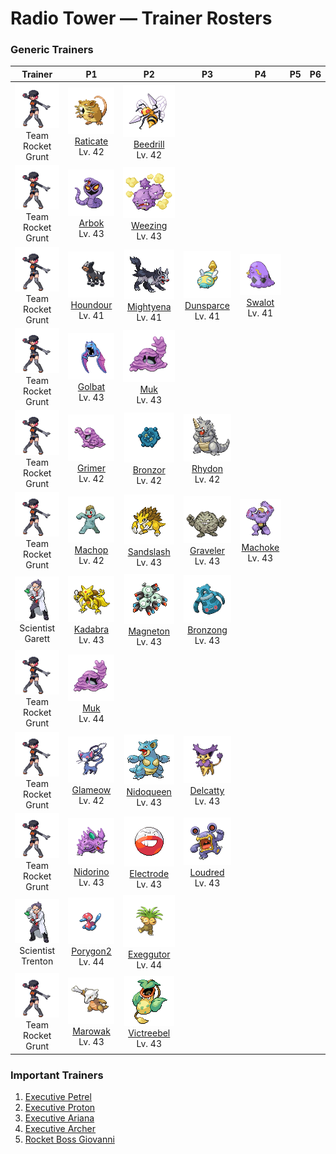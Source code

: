 # Radio Tower — Trainer Rosters

### Generic Trainers

| Trainer | P1 | P2 | P3 | P4 | P5 | P6 |
|:-------:|:--:|:--:|:--:|:--:|:--:|:--:|
| ![Team Rocket Grunt](../../assets/trainers/rocket_grunt.png "Team Rocket Grunt")<br>Team Rocket Grunt | ![Raticate](../../assets/sprites/raticate/front.gif "Raticate: Its whiskers help it to maintain balance. Its fangs never stop growing, so it gnaws to pare them down.")<br>[Raticate](../../pokemon/raticate.md/)<br>Lv. 42 | ![Beedrill](../../assets/sprites/beedrill/front.gif "Beedrill: It has three poison barbs. The barb on its tail secretes the most powerful poison.")<br>[Beedrill](../../pokemon/beedrill.md/)<br>Lv. 42 |
| ![Team Rocket Grunt](../../assets/trainers/rocket_grunt.png "Team Rocket Grunt")<br>Team Rocket Grunt | ![Arbok](../../assets/sprites/arbok/front.gif "Arbok: With a very vengeful nature, it won’t give up the chase, no matter how far, once it targets its prey.")<br>[Arbok](../../pokemon/arbok.md/)<br>Lv. 43 | ![Weezing](../../assets/sprites/weezing/front.gif "Weezing: Top-grade perfume is made using its internal poison gases by diluting them to the highest level.")<br>[Weezing](../../pokemon/weezing.md/)<br>Lv. 43 |
| ![Team Rocket Grunt](../../assets/trainers/rocket_grunt.png "Team Rocket Grunt")<br>Team Rocket Grunt | ![Houndour](../../assets/sprites/houndour/front.gif "Houndour: To corner prey, they check each other’s location using barks that only they can understand.")<br>[Houndour](../../pokemon/houndour.md/)<br>Lv. 41 | ![Mightyena](../../assets/sprites/mightyena/front.gif "Mightyena: It chases down prey in a pack of around ten. They defeat foes with perfectly coordinated teamwork.")<br>[Mightyena](../../pokemon/mightyena.md/)<br>Lv. 41 | ![Dunsparce](../../assets/sprites/dunsparce/front.gif "Dunsparce: If spotted, it escapes by burrowing with its tail. It can float just slightly using its wings.")<br>[Dunsparce](../../pokemon/dunsparce.md/)<br>Lv. 41 | ![Swalot](../../assets/sprites/swalot/front.gif "Swalot: It gulps anything that fits in its mouth. Its special enzymes can dissolve anything.")<br>[Swalot](../../pokemon/swalot.md/)<br>Lv. 41 |
| ![Team Rocket Grunt](../../assets/trainers/rocket_grunt.png "Team Rocket Grunt")<br>Team Rocket Grunt | ![Golbat](../../assets/sprites/golbat/front.gif "Golbat: It can drink more than 10 ounces of blood at once. If it has too much, it gets heavy and flies clumsily.")<br>[Golbat](../../pokemon/golbat.md/)<br>Lv. 43 | ![Muk](../../assets/sprites/muk/front.gif "Muk: Its body is made of a powerful poison. Touching it accidentally will cause a fever that requires bed rest.")<br>[Muk](../../pokemon/muk.md/)<br>Lv. 43 |
| ![Team Rocket Grunt](../../assets/trainers/rocket_grunt.png "Team Rocket Grunt")<br>Team Rocket Grunt | ![Grimer](../../assets/sprites/grimer/front.gif "Grimer: Wherever GRIMER has passed, so many germs are left behind that no plants will ever grow again.")<br>[Grimer](../../pokemon/grimer.md/)<br>Lv. 42 | ![Bronzor](../../assets/sprites/bronzor/front.gif "Bronzor: Ancient people believed that the pattern on BRONZOR’s back contained a mysterious power.")<br>[Bronzor](../../pokemon/bronzor.md/)<br>Lv. 42 | ![Rhydon](../../assets/sprites/rhydon/front.gif "Rhydon: Its brain developed when it began walking on hind legs. Its thick hide protects it even in magma.")<br>[Rhydon](../../pokemon/rhydon.md/)<br>Lv. 42 |
| ![Team Rocket Grunt](../../assets/trainers/rocket_grunt.png "Team Rocket Grunt")<br>Team Rocket Grunt | ![Machop](../../assets/sprites/machop/front.gif "Machop: It loves to work out and build its muscles. It is never satisfied, even if it trains hard all day long.")<br>[Machop](../../pokemon/machop.md/)<br>Lv. 42 | ![Sandslash](../../assets/sprites/sandslash/front.gif "Sandslash: If it digs at an incredible pace, it may snap off its spikes and claws. They grow back in a day.")<br>[Sandslash](../../pokemon/sandslash.md/)<br>Lv. 43 | ![Graveler](../../assets/sprites/graveler/front.gif "Graveler: A slow walker, it rolls to move. It pays no attention to any object that happens to be in its path.")<br>[Graveler](../../pokemon/graveler.md/)<br>Lv. 43 | ![Machoke](../../assets/sprites/machoke/front.gif "Machoke: The muscles covering its body teem with power. Even when still, it exudes an amazing sense of strength.")<br>[Machoke](../../pokemon/machoke.md/)<br>Lv. 43 |
| ![Scientist Garett](../../assets/trainers/scientist.png "Scientist Garett")<br>Scientist Garett | ![Kadabra](../../assets/sprites/kadabra/front.gif "Kadabra: If it uses its abilities, it emits special alpha waves that cause machines to malfunction.")<br>[Kadabra](../../pokemon/kadabra.md/)<br>Lv. 43 | ![Magneton](../../assets/sprites/magneton/front.gif "Magneton: The MAGNEMITE are united by a magnetism so powerful, it dries all moisture in its vicinity.")<br>[Magneton](../../pokemon/magneton.md/)<br>Lv. 43 | ![Bronzong](../../assets/sprites/bronzong/front.gif "Bronzong: Ancient people believed that petitioning BRONZONG for rain was the way to make crops grow.")<br>[Bronzong](../../pokemon/bronzong.md/)<br>Lv. 43 |
| ![Team Rocket Grunt](../../assets/trainers/rocket_grunt.png "Team Rocket Grunt")<br>Team Rocket Grunt | ![Muk](../../assets/sprites/muk/front.gif "Muk: Its body is made of a powerful poison. Touching it accidentally will cause a fever that requires bed rest.")<br>[Muk](../../pokemon/muk.md/)<br>Lv. 44 |
| ![Team Rocket Grunt](../../assets/trainers/rocket_grunt.png "Team Rocket Grunt")<br>Team Rocket Grunt | ![Glameow](../../assets/sprites/glameow/front.gif "Glameow: When it’s happy, GLAMEOW demonstrates beautiful movements of its tail, like a dancing ribbon.")<br>[Glameow](../../pokemon/glameow.md/)<br>Lv. 42 | ![Nidoqueen](../../assets/sprites/nidoqueen/front.gif "Nidoqueen: It uses its scaly, rugged body to seal the entrance of its nest and protect its young from predators.")<br>[Nidoqueen](../../pokemon/nidoqueen.md/)<br>Lv. 43 | ![Delcatty](../../assets/sprites/delcatty/front.gif "Delcatty: It dislikes dirty places. It often searches for a comfortable place in which to groom itself.")<br>[Delcatty](../../pokemon/delcatty.md/)<br>Lv. 43 |
| ![Team Rocket Grunt](../../assets/trainers/rocket_grunt.png "Team Rocket Grunt")<br>Team Rocket Grunt | ![Nidorino](../../assets/sprites/nidorino/front.gif "Nidorino: Quick to anger, it stabs enemies with its horn to inject a powerful poison when it becomes agitated.")<br>[Nidorino](../../pokemon/nidorino.md/)<br>Lv. 43 | ![Electrode](../../assets/sprites/electrode/front.gif "Electrode: It stores an overflowing amount of electric energy inside its body. Even a small shock makes it explode.")<br>[Electrode](../../pokemon/electrode.md/)<br>Lv. 43 | ![Loudred](../../assets/sprites/loudred/front.gif "Loudred: It shouts loudly by inhaling air, and then uses its well-developed stomach muscles to exhale.")<br>[Loudred](../../pokemon/loudred.md/)<br>Lv. 43 |
| ![Scientist Trenton](../../assets/trainers/scientist.png "Scientist Trenton")<br>Scientist Trenton | ![Porygon2](../../assets/sprites/porygon2/front.gif "Porygon2: Further research enhanced its  abilities. Sometimes, it may exhibit motions that were not programmed.")<br>[Porygon2](../../pokemon/porygon2.md/)<br>Lv. 44 | ![Exeggutor](../../assets/sprites/exeggutor/front.gif "Exeggutor: If a head drops off, it emits a telepathic call in search of others to form an EXEGGCUTE cluster.")<br>[Exeggutor](../../pokemon/exeggutor.md/)<br>Lv. 44 |
| ![Team Rocket Grunt](../../assets/trainers/rocket_grunt.png "Team Rocket Grunt")<br>Team Rocket Grunt | ![Marowak](../../assets/sprites/marowak/front.gif "Marowak: It collects bones from an unknown place. Some whisper that a MAROWAK graveyard exists somewhere in the world.")<br>[Marowak](../../pokemon/marowak.md/)<br>Lv. 43 | ![Victreebel](../../assets/sprites/victreebel/front.gif "Victreebel: This horrifying plant Pokémon attracts prey with aromatic honey, then melts them in its mouth.")<br>[Victreebel](../../pokemon/victreebel.md/)<br>Lv. 43 |


### Important Trainers

1. [Executive Petrel](important_trainers.md#executive-petrel)
1. [Executive Proton](important_trainers.md#executive-proton)
1. [Executive Ariana](important_trainers.md#executive-ariana)
1. [Executive Archer](important_trainers.md#executive-archer)
1. [Rocket Boss Giovanni](important_trainers.md#rocket-boss-giovanni)
